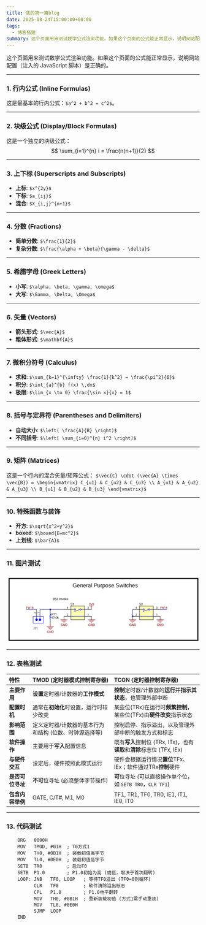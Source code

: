 ```yaml
---
title: 我的第一篇blog
date: 2025-08-24T15:00:00+08:00
tags:
  - 博客搭建
summary: 这个页面用来测试数学公式渲染功能。如果这个页面的公式能正常显示，说明网站配置（注入的 JavaScript 脚本）是正确的。
---
```

这个页面用来测试数学公式渲染功能。如果这个页面的公式能正常显示，说明网站配置（注入的 JavaScript 脚本）是正确的。

---

### 1. 行内公式 (Inline Formulas)

这是最基本的行内公式：`$a^2 + b^2 = c^2$`。

---

### 2. 块级公式 (Display/Block Formulas)

这是一个独立的块级公式：
$$
\sum_{i=1}^{n} i = \frac{n(n+1)}{2}
$$

---

### 3. 上下标 (Superscripts and Subscripts)

- **上标**: `$x^{2y}$`
- **下标**: `$a_{ij}$`
- **混合**: `$X_{i,j}^{n+1}$`

---

### 4. 分数 (Fractions)

- **简单分数**: `$\frac{1}{2}$`
- **复杂分数**: `$\frac{\alpha + \beta}{\gamma - \delta}$`

---

### 5. 希腊字母 (Greek Letters)

- **小写**: `$\alpha, \beta, \gamma, \omega$`
- **大写**: `$\Gamma, \Delta, \Omega$`

---

### 6. 矢量 (Vectors)

- **箭头形式**: `$\vec{A}$`
- **粗体形式**: `$\mathbf{A}$`

---

### 7. 微积分符号 (Calculus)

- **求和**: `$\sum_{k=1}^{\infty} \frac{1}{k^2} = \frac{\pi^2}{6}$`
- **积分**: `$\int_{a}^{b} f(x) \,dx$`
- **极限**: `$\lim_{x \to 0} \frac{\sin x}{x} = 1$`

---

### 8. 括号与定界符 (Parentheses and Delimiters)

- **自动大小**: `$\left( \frac{A}{B} \right)$`
- **不同括号**: `$\left[ \sum_{i=0}^{n} i^2 \right]$`

---

### 9. 矩阵 (Matrices)

这是一个行内的混合矢量/矩阵公式：
`$\vec{C} \cdot (\vec{A} \times \vec{B}) = \begin{vmatrix} C_{u1} & C_{u2} & C_{u3} \\ A_{u1} & A_{u2} & A_{u3} \\ B_{u1} & B_{u2} & B_{u3} \end{vmatrix}$`

---

### 10. 特殊函数与装饰

- **开方**: `$\sqrt{x^2+y^2}$`
- **boxed**: `$\boxed{E=mc^2}$`
- **上划线**: `$\bar{A}$`

---
### 11. 图片测试

![测试图片](test.png)

---
### 12. 表格测试

| 特性         | TMOD (定时器模式控制寄存器)             | TCON (定时器控制寄存器)                                      |
| :--------- | :---------------------------- | :--------------------------------------------------- |
| **主要作用**   | **设置**定时器/计数器的**工作模式**        | **控制**定时器/计数器的**运行**并**指示其状态**，也管理外部中断               |
| **配置时机**   | 通常在**初始化**时设置，运行时较少改变         | 某些位(TRx)在运行时**频繁控制**，某些位(TFx)由**硬件改变**指示状态           |
| **影响范围**   | 定义定时器/计数器的基本行为和结构 (位数、时钟源选择等) | 控制启停、指示溢出，以及管理外部中断的触发方式和标志                           |
| **软件操作**   | 主要用于**写入**配置信息                | 既有**写入**控制位 (TRx, ITx)，也有**读取**和**清除**标志位 (TFx, IEx) |
| **与硬件交互**  | 设定后，硬件按照此模式运行                 | 硬件会根据运行情况**置位**TFx、IEx；软件通过TRx**控制**硬件               |
| **是否可位寻址** | **不可**位寻址 (必须整体字节操作)          | **可**位寻址 (可以直接操作单个位，如 `SETB TR0`，`CLR TF1`)          |
| **包含内容举例** | GATE, C/T#, M1, M0            | TF1, TR1, TF0, TR0, IE1, IT1, IE0, IT0               |

---
### 13. 代码测试
```assembly
    ORG   0000H
    MOV   TMOD, #01H  ; T0方式1
    MOV   TH0, #0B1H  ; 装载初值高字节
    MOV   TL0, #0E0H  ; 装载初值低字节
    SETB  TR0         ; 启动T0
    SETB  P1.0        ; P1.0初始为高 (或低，取决于首次翻转)
    LOOP: JNB   TF0, LOOP   ; 等待TF0溢出 (TF0=0则循环)
          CLR   TF0         ; 软件清除溢出标志
          CPL   P1.0        ; P1.0电平翻转
          MOV   TH0, #0B1H  ; 重新装载初值 (方式1需手动重装)
          MOV   TL0, #0E0H
          SJMP  LOOP
    END
```